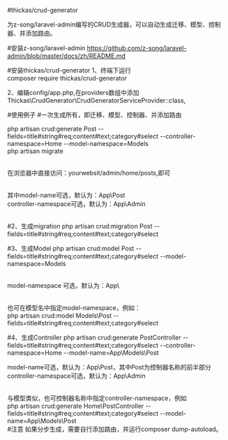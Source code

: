 #thickas/crud-generator

为z-song/laravel-admin编写的CRUD生成器，可以自动生成迁移、模型、控制器、并添加路由。

#安装z-song/laravel-admin
   https://github.com/z-song/laravel-admin/blob/master/docs/zh/README.md

#安装thickas/crud-generator
1、终端下运行 <br>
composer require thickas/crud-generator

2、编辑config/app.php,在providers数组中添加 <br>
 Thickas\CrudGenerator\CrudGeneratorServiceProvider::class,

#使用例子
#一次生成所有，即迁移、模型、控制器、并添加路由

php artisan crud:generate Post --fields=title#string#req;content#text;category#select --controller-namespace=Home  --model-namespace=Models<br>
php artisan migrate<br><br>

在浏览器中直接访问：yourwebsit/admin/home/posts,即可<br><br>

其中model-name可选，默认为：App\Post<br>
controller-namespace可选，默认为：App\Admin<br><br>

#2、生成migration
php artisan crud:migration Post --fields=title#string#req;content#text;category#select

#3、生成Model
php artisan crud:model Post --fields=title#string#req;content#text;category#select --model-namespace=Models<br><br>

model-namespace 可选，默认为：App\ <br><br>

也可在模型名中指定model-namespace，例如：<br>
php artisan crud:model Models\Post --fields=title#string#req;content#text;category#select<br>

#4、生成Controller
php artisan crud:generate PostController --fields=title#string#req;content#text;category#select --controller-namespace=Home  --model-name=App\Models\Post<br>

model-name可选，默认为：App\Post，其中Post为控制器名称的前半部分<br>
controller-namespace可选，默认为：App\Admin<br><br>

与模型类似，也可控制器名称中指定controller-namespace，例如<br>
php artisan crud:generate Home\PostController --fields=title#string#req;content#text;category#select --model-name=App\Models\Post<br>
#注意
如果分步生成，需要自行添加路由，并运行composer dump-autoload。

